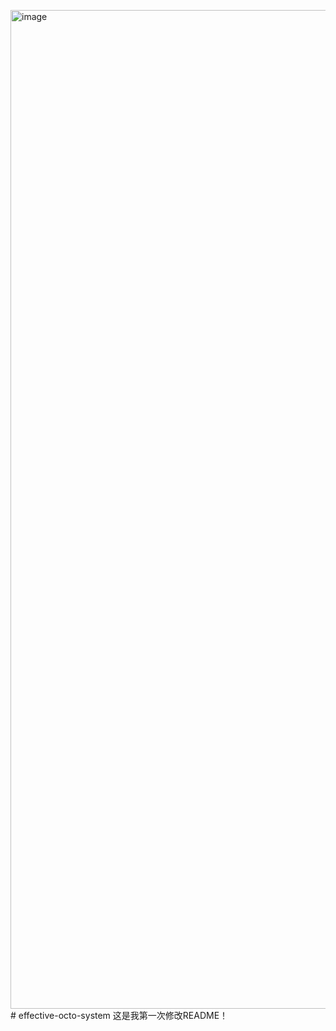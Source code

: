 <img width="2559" height="1598" alt="image" src="https://github.com/user-attachments/assets/f2591a8c-f06c-43ff-9c5b-763988aef5f1" /># effective-octo-system
这是我第一次修改README！
